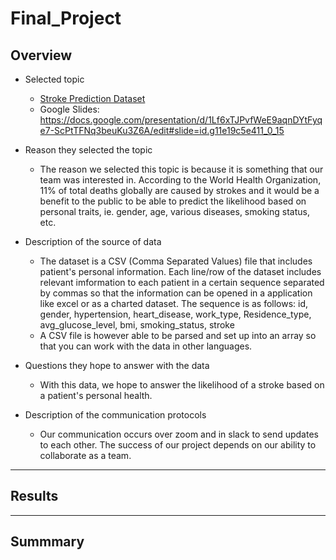 # Final_Project
## Overview
- Selected topic
	- [Stroke Prediction Dataset](https://github.com/nvuono625/Final_Project/blob/NVuono_Square/Resources/healthcare-dataset-stroke-data-update.csv)
	- Google Slides: https://docs.google.com/presentation/d/1Lf6xTJPvfWeE9aqnDYtFyqe7-ScPtTFNq3beuKu3Z6A/edit#slide=id.g11e19c5e411_0_15

- Reason they selected the topic
	- The reason we selected this topic is because it is something that our team was interested in. According to the World Health Organization, 11% of total deaths globally are caused by strokes and it would be a benefit to the public to be able to predict the likelihood based on personal traits, ie. gender, age, various diseases, smoking status, etc.

- Description of the source of data
	- The dataset is a CSV (Comma Separated Values) file that includes patient's personal information. Each line/row of the dataset includes relevant imformation to each patient in a certain sequence separated by commas so that the information can be opened in a application like excel or as a charted dataset. The sequence is as follows:
        id, gender, hypertension, heart_disease, work_type, Residence_type, avg_glucose_level, bmi, smoking_status, stroke
	- A CSV file is however able to be parsed and set up into an array so that you can work with the data in other languages.

- Questions they hope to answer with the data
	- With this data, we hope to answer the likelihood of a stroke based on a patient's personal health. 

- Description of the communication protocols 
	- Our communication occurs over zoom and in slack to send updates to each other. The success of our project depends on our ability to collaborate as a team.
_____
## Results

_____
## Summmary
